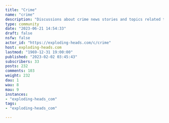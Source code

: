 ```yaml
---
title: "Crime" 
name: "crime"
description: "Discussions about crime news stories and topics related to this"
type: community
date: "2023-06-21 14:54:33"
draft: false
nsfw: false
actor_id: "https://exploding-heads.com/c/crime"
host: exploding-heads.com
lastmod: "1969-12-31 19:00:00"
published: "2023-02-02 03:45:43"
subscribers: 33
posts: 232
comments: 103
weight: 232
dau: 1
wau: 8
mau: 9
instances:
- "exploding-heads_com"
tags: 
- "exploding-heads_com"

---
```


